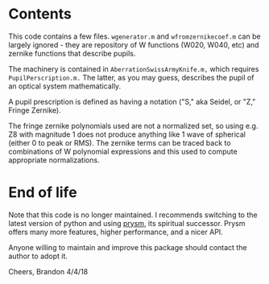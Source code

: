 # Contents

This code contains a few files.  `wgenerator.m` and `wfromzernikecoef.m` can be largely ignored - they are repository of W functions (W020, W040, etc) and zernike functions that describe pupils.

The machinery is contained in `AberrationSwissArmyKnife.m,` which requires `PupilPerscription.m.`  The latter, as you may guess, describes the pupil of an optical system mathematically.

A pupil prescription is defined as having a notation ("S," aka Seidel, or "Z," Fringe Zernike).

The fringe zernike polynomials used are not a normalized set, so using e.g. Z8 with magnitude 1 does not produce anything like 1 wave of spherical (either 0 to peak or RMS).  The zernike terms can be traced back to combinations of W polynomial expressions and this used to compute appropriate normalizations.

# End of life

Note that this code is no longer maintained.  I recommends switching to the latest version of python and using [prysm](https://github.com/brandondube/prysm), its spiritual successor.  Prysm offers many more features, higher performance, and a nicer API.

Anyone willing to maintain and improve this package should contact the author to adopt it.

Cheers,
Brandon
4/4/18
